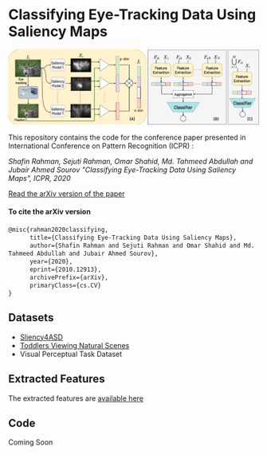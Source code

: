 # Classifying Eye-Tracking Data Using Saliency Maps

![Diagram of Proposed Model](Images/proposed_model.png)

This repository contains the code for the conference paper presented in International Conference on Pattern Recognition
(ICPR) :

*Shafin Rahman, Sejuti Rahman, Omar Shahid, Md. Tahmeed Abdullah and Jubair Ahmed Sourov "Classifying Eye-Tracking Data Using Saliency Maps", ICPR, 2020*

[Read the arXiv version of the paper](https://arxiv.org/pdf/2010.12913.pdf)

#### To cite the arXiv version
```
@misc{rahman2020classifying,
      title={Classifying Eye-Tracking Data Using Saliency Maps}, 
      author={Shafin Rahman and Sejuti Rahman and Omar Shahid and Md. Tahmeed Abdullah and Jubair Ahmed Sourov},
      year={2020},
      eprint={2010.12913},
      archivePrefix={arXiv},
      primaryClass={cs.CV}
}

```

## Datasets

+ [Sliency4ASD](https://saliency4asd.ls2n.fr/datasets/)
+ [Toddlers Viewing Natural Scenes](https://osf.io/ugvj4/)
+ Visual Perceptual Task Dataset

## Extracted Features

The extracted features are [available here](https://bit.ly/39n9Zuy)

## Code

Coming Soon

